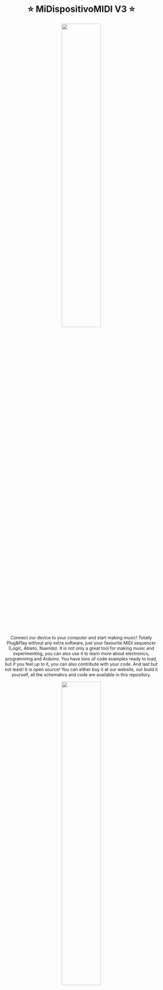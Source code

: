<h1 align="center"> ⭐️ MiDispositivoMIDI V3 ⭐️ </h1>

<p align="center">
  <a href="www.facebook.com/bananutelectronics">
    <img width=50% src="https://github.com/Bananut-Electronics/MiDispositivoMIDI_V3/blob/master/images/mdmv3_gif.gif">
  </a>
  
<p align="center">
  Connect our device to your computer and start making music! Totally Plug&Play without any extra software, just your favourite MIDI sequencer (Logic, Ableto, Nuendo). It is not only a great tool for making music and experimenting, you can also use it to learn more about electronics, programming and Arduino. You have tons of code examples ready to load, but if you feel up to it, you can also contribute with your code. And last but not least! It is open source! You can either buy it at our website, our build it yourself, all the schematics and code are available in this repository.
  <p align="center">
  <a href="www.facebook.com/bananutelectronics">
    <img width=50% src="https://github.com/Bananut-Electronics/MiDispositivoMIDI_V3/blob/master/images/mdm.jpeg">
  </a>
</p>
</p>

---

<h2 align="center">❤️ Follow us! ❤️</h2>
<p align="center">
  <a href="https://www.facebook.com/bananutelectronics">
<img border="0" src="https://cdn.jsdelivr.net/npm/simple-icons@latest/icons/facebook.svg" width="64" height="64"></a>
  
  <a href="https://www.instagram.com/bananutelectronics">
<img border="0" src="https://cdn.jsdelivr.net/npm/simple-icons@latest/icons/instagram.svg" width="64" height="64"></a>

  <a href="https://github.com/Bananut-Electronics/">
<img border="0" src="https://cdn.jsdelivr.net/npm/simple-icons@latest/icons/github.svg" width="64" height="64"></a>

  <a href="https://www.youtube.com/channel/UCHQbpOPa1lVauoBouRJ16Iw">
<img border="0" src="https://cdn.jsdelivr.net/npm/simple-icons@latest/icons/youtube.svg" width="64" height="64"></a>

  <a href="https://twitter.com/bn_electronics">
<img border="0" src="https://cdn.jsdelivr.net/npm/simple-icons@latest/icons/twitter.svg" width="64" height="64"></a>
</p>

---

<h2 align="center">💶 Want to buy the product? 💶</h2>

<p align="center">
  <a href="https://www.tindie.com/stores/bnelectronics/?ref=offsite_badges&utm_source=sellers_bnelectronics&utm_medium=badges&utm_campaign=badge_medium"><img src="https://d2ss6ovg47m0r5.cloudfront.net/badges/tindie-mediums.png" alt="I sell on Tindie" width="150" height="78"></a>
</p>

---

<h2 align="center">📗 Index 📗</h2>

<p align="center">
  <a href="#about-us">About us</a> •
  <a href="#history">History</a> •
  <a href="#midispositivomidi-v3">MiDispositivoMIDI V3</a> •
  <a href="#expansions">Expansions</a> •
  <a href="#documentation">Documentation</a> •
  <a href="#media">Media</a> •
  <a href="#contributing">Contributing</a> •
  <a href="#license">License</a>
</p>

---

<img align="left" width="100" height="100" src="https://github.com/Bananut-Electronics/MiDispositivoMIDI_V3/blob/master/images/header_bn.png">

# About us
Hi! We are BanaNut Electronics and we develop software and hardware for Arduino with educational purposes. We were born at the UPM University in Madrid during 2013 and we haven't stopped ever since.

<center>

|      LightWand Kosmonaut V2      |  MiDispositivoMIDI V3 |
|:-------------:|:------:|
|  <img width="160" height="120" src="https://github.com/Bananut-Electronics/LightWand_Kosmonaut_V2/blob/master/01_Documentation/00_Summary/LWK2_Product_1.png"> | <img width="160" height="120" src="https://github.com/Bananut-Electronics/MiDispositivoMIDI_V3/blob/master/images/touchpads.JPG?raw=true"> |

</center>

---


<img align="left" width="100" height="100" src="https://github.com/Bananut-Electronics/MiDispositivoMIDI_V3/blob/master/images/header_bn2.png">

# History
Everything started with the first version at the Polytechnical University of Madrid (UPM) in 2013. We were a couple of young students interested in music and electronics, and we came up with this idea. We started reusing some hardware, mainly found at SparkFun's website, but only one year later, we had the second version that was fully designed by us. After some trial and error and feedback from users and friends, we released this third version V3 in 2017. We not only released the code, but also we started producing devices and selling them on the internet, first in our web and later on at Tindie.com store.

During the years, the different versions of MiDispositivoMIDI have been used by many people, engineers, musicians and even kids. We gave some workshops at UPM Madrid for students in Electrical and Telecommunications Engineering, where we gave all the materials and the students had to solder, assembly and code the device.

<p align="center">
<img width="360" height="280" src="https://github.com/Bananut-Electronics/MiDispositivoMIDI_VA3C/raw/master/images/MDM_V3_INTRO_Workshop_0.jpg">  <img width="360" height="280" src="https://github.com/Bananut-Electronics/MiDispositivoMIDI_VA3C/raw/master/images/MDM_V3_INTROWorkshop_1.jpg">
</a>

---

<img align="left" width="100" height="100" src="https://github.com/Bananut-Electronics/MiDispositivoMIDI_V3/blob/master/images/header_bn3.png">

# MiDispositivoMIDI V3
We are proud to present the MiDispositivoMIDI V3, which is the latest version we have out in the market (Jan 2019). MiDispositivoMIDI is an open source MIDI controller based on Arduino. In other words, its a small device with tons of LEDs and buttons, that you can connect to your computer to, in example, make music. Our device works with the MIDI protocol, a very well known protocol used in the music industry. You can just plug our device and start using it with your favourite DAW, such as Logic, Ableton or Cubase. No other extra softare is needed.

If you are also interested in programming and electronics, this device offer you a great tool to learn by example. You can also use it to prototype and play around. And also, since it is open source you can fully costumize it to your needs. If you don't know much about coding, just load the codes that we provide, and use them. But if you like coding, you can also publish your code with new features or improvements for others to use.

<p align="center">
<a href="www.facebook.com/bananutelectronics">
    <img width=50% src="https://github.com/Bananut-Electronics/MiDispositivoMIDI_V3/blob/master/images/mdm.jpg">
</a>

<p align="center">
<a href="www.facebook.com/bananutelectronics">
    <img width=50% src="https://github.com/Bananut-Electronics/MiDispositivoMIDI_V3/blob/master/images/back.jpg">
</a>

These are the features of our device:
* Plug & Play MIDI device.
* Open source based on Arduino.
* Have 16 pad buttons in a 4x4 matrix.
* Have 2 lateral buttons.
* Have RGB leds with 256 levels of intensity of each color.
* Micro USB conection.
* Dimensions of 10x10 cm.
* Modular design. Connect up to 4 devices.
* Fully compatible with Logic, Ableton or Cubase.

<p align="center">
<img width="400" height="225" src="https://github.com/Bananut-Electronics/MiDispositivoMIDI_V3/blob/master/images/MDM_V3_4By4_GIF.gif">  <img width="350" height="225" src="https://github.com/Bananut-Electronics/MiDispositivoMIDI_V3/blob/master/images/MDM_V3_4By4_PIC1.jpg">
</a>

---

<img align="left" width="100" height="100" src="https://github.com/Bananut-Electronics/MiDispositivoMIDI_V3/blob/master/images/header_bn4.png">

# Expansions

Our device has a modular design, which means that with the same hardware, you can keep adding modules to convert it into a bigger controller. For example, if you put four MiDispositivoMIDI V3 into a 8x8 configuration, you will have 64 buttons. All this can be done using the same hardware and with very few modificatons in the code. Note that you can also replace a 4x4 button matrix by a 4x4 potentiometer matrix, but this feature is not implemented yet.

<p align="center">
<a href="www.facebook.com/bananutelectronics">
    <img width=50% src="https://github.com/Bananut-Electronics/MiDispositivoMIDI_V3/blob/master/images/configuration.jpg">
</a>

## 4x16 Configuration

You can connect 4 MiDispositivoMIDI V3 in a 4x16 configuration to get the following. With something like this, you can, for example, create an step sequencer. See this video for an example:
* https://www.youtube.com/watch?v=bYyvVDn-gKs

<p align="center">
<img width="400" height="225" src="https://github.com/Bananut-Electronics/MiDispositivoMIDI_V3/blob/master/images/MDM_V3_4By16_GIF.gif">  <img width="350" height="225" src="https://github.com/Bananut-Electronics/MiDispositivoMIDI_V3/blob/master/images/MDM_V3_4By16PIC1.jpg">
</a>

## 8x8 Configuration
Same as before, you can connect the devices with a different configuration. Note that the connections are done under the PCB with an extra PCB, so no extra wiring is needed.

<p align="center">
<img width="400" height="255" src="https://github.com/Bananut-Electronics/MiDispositivoMIDI_V3/blob/master/images/MDM_V3_8By16_GIF.gif">  <img width="350" height="255" src="https://github.com/Bananut-Electronics/MiDispositivoMIDI_V3/blob/master/images/MDM_V3_8By8_PIC1.jpg">
</a>

## 4x8 Configuration
TODO

---

<img align="left" width="100" height="100" src="https://github.com/Bananut-Electronics/MiDispositivoMIDI_V3/blob/master/images/header_bn5.png">

# Documentation

We provide a C++ Arduino library that you can use with our device, that simplifies the tasks of handling the LEDs and buttons. The code is self documented, but we have also written a nice Wiki page where you can find more information about the hardware, some hints about MIDI protocol and some low level software examples in Arduino, that will allow you to understand how it works:
* Wiki: https://github.com/Bananut-Electronics/MiDispositivoMIDI_V3/wiki

---

<img align="left" width="100" height="100" src="https://github.com/Bananut-Electronics/MiDispositivoMIDI_V3/blob/master/images/header_bn6.png">

# Media

We invite you to check our YouTube channel, where we post videos about our devices. You can also follow other social networks such as Instagram o Facebook.

* https://www.youtube.com/watch?v=3QnzLwpbpRE&t
* https://www.youtube.com/watch?v=8WFfShg-0Dk
* https://www.youtube.com/watch?v=2y8fhmTmedI
* https://www.youtube.com/watch?v=TsuVpFoLFyI

---

<img align="left" width="100" height="100" src="https://github.com/Bananut-Electronics/MiDispositivoMIDI_V3/blob/master/images/header_bn7.png">

# Contributing

---

<img align="left" width="100" height="100" src="https://github.com/Bananut-Electronics/MiDispositivoMIDI_V3/blob/master/images/header_bn8.png">

# License

<a rel="license" href="http://creativecommons.org/licenses/by-nc-sa/4.0/"><img alt="Creative Commons License" style="border-width:0" src="https://i.creativecommons.org/l/by-nc-sa/4.0/88x31.png" /></a><br /><span xmlns:dct="http://purl.org/dc/terms/" property="dct:title">MiDispositivoMIDI</span> by <a xmlns:cc="http://creativecommons.org/ns#" href="www.bananutelectronics.com" property="cc:attributionName" rel="cc:attributionURL">Alvaro Lopez & Pablo de Miguel Morales</a> is licensed under a <a rel="license" href="http://creativecommons.org/licenses/by-nc-sa/4.0/">Creative Commons Attribution-NonCommercial-ShareAlike 4.0 International License</a>.<br />
